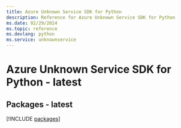```yaml
---
title: Azure Unknown Service SDK for Python
description: Reference for Azure Unknown Service SDK for Python
ms.date: 02/29/2024
ms.topic: reference
ms.devlang: python
ms.service: unknownservice
---
```

# Azure Unknown Service SDK for Python - latest
## Packages - latest
[!INCLUDE [packages](unknown-service-index.md)]